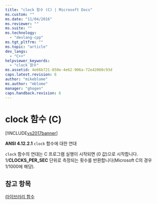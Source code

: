 ```yaml
---
title: "clock 함수 (C) | Microsoft Docs"
ms.custom: ""
ms.date: "11/04/2016"
ms.reviewer: ""
ms.suite: ""
ms.technology: 
  - "devlang-cpp"
ms.tgt_pltfrm: ""
ms.topic: "article"
dev_langs: 
  - "C++"
helpviewer_keywords: 
  - "clock 함수"
ms.assetid: 4e66b721-850e-4e62-906a-72e42060c93d
caps.latest.revision: 6
author: "mikeblome"
ms.author: "mblome"
manager: "ghogen"
caps.handback.revision: 6
---
```

# clock 함수 (C)
[!INCLUDE[vs2017banner](../assembler/inline/includes/vs2017banner.md)]

**ANSI 4.12.2.1** `clock` 함수에 대한 연대  
  
 `clock` 함수의 연대는 C 프로그램 실행이 시작되면 \(0 값\)으로 시작합니다.  1\/**CLOCKS\_PER\_SEC** 단위로 측정되는 횟수를 반환합니다\(Microsoft C의 경우 1\/1000에 해당\).  
  
## 참고 항목  
 [라이브러리 함수](../c-language/library-functions.md)